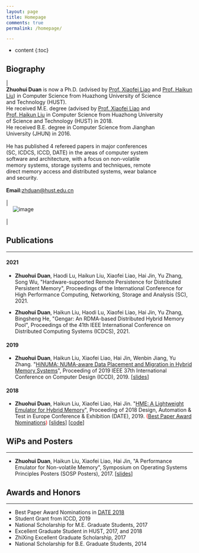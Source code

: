 ```yaml
---
layout: page
title: Homepage
comments: true
permalink: /homepage/

---
```


* content
{:toc}

 
## Biography

|<br> **Zhuohui Duan** is now a Ph.D. (advised by [Prof. Xiaofei Liao](http://faculty.hust.edu.cn/xfliao/zh_CN/index/1532409/list/index.htm) and [Prof. Haikun Liu](http://faculty.hust.edu.cn/liuhaikun/zh_CN/index.htm)) in Computer Science from Huazhong University of Science <br>and Technology (HUST). <br>He received M.E. degree (advised by [Prof. Xiaofei Liao](http://faculty.hust.edu.cn/xfliao/zh_CN/index/1532409/list/index.htm) and <br>[Prof. Haikun Liu](http://faculty.hust.edu.cn/liuhaikun/zh_CN/index.htm) in Computer Science from Huazhong University <br>of Science and Technology (HUST) in 2018. <br>He received B.E. degree in Computer Science from Jianghan <br>University (JHUN) in 2016. <br><br>He has published 4 refereed papers in major conferences <br>(SC, ICDCS, ICCD, DATE) in the areas of computer system <br>software and architecture, with a focus on non-volatile <br>memory systems, storage systems and techniques, remote <br>direct memory access and distributed systems, wear balance <br>and security.  <br><br>**Email:**<zhduan@hust.edu.cn>   <br> <br> | <br> &emsp; ![image](https://Gumi-presentation-by-Dzh.github.io/images/duan1.jpg) <br> <br> |


## Publications

---
#### 2021
* **Zhuohui Duan**, Haodi Lu, Haikun Liu, Xiaofei Liao, Hai Jin, Yu Zhang, Song Wu, "Hardware-supported Remote Persistence for Distributed Persistent Memory", Proceedings of the International Conference for High Performance Computing, Networking, Storage and Analysis (SC), 2021.

* **Zhuohui Duan**, Haikun Liu, Haodi Lu, Xiaofei Liao, Hai Jin, Yu Zhang, Bingsheng He, "Gengar: An RDMA-based Distributed Hybrid Memory Pool", Proceedings of the 41th IEEE International Conference on Distributed Computing Systems (ICDCS), 2021.

#### 2019

* **Zhuohui Duan**, Haikun Liu, Xiaofei Liao, Hai Jin, Wenbin Jiang, Yu Zhang. "[HiNUMA: NUMA-aware Data Placement and Migration in Hybrid Memory Systems](https://ieeexplore.ieee.org/abstract/document/8988604)", Proceeding of 2019 IEEE 37th International Conference on Computer Design (ICCD), 2019. [[slides](https://scholar.google.com/scholar_url?url=https://wwww.easychair.org/publications/preprint_download/rv3h&hl=zh-CN&sa=T&oi=gsb-gga&ct=res&cd=0&d=1147414222658290591&ei=tcnaYOSNDIegyATW6L6gCA&scisig=AAGBfm0IlAsLh2r-2qc4e0bQN2j76IOHYg)]

#### 2018

* **Zhuohui Duan**, Haikun Liu, Xiaofei Liao, Hai Jin. "[HME: A Lightweight Emulator for Hybrid Memory](https://ieeexplore.ieee.org/abstract/document/8342227)", Proceeding of 2018 Design, Automation & Test in Europe Conference & Exhibition (DATE), 2019. <span style="color:red">([Best Paper Award Nominations](https://past.date-conference.com/proceedings-archive/2018/html/bestpaper.html))</span> [[slides](https://past.date-conference.com/proceedings-archive/2018/pdf/0731.pdf)] [[code](https://github.com/CGCL-codes/HME)]

## WiPs and Posters 

---

* **Zhuohui Duan**, Haikun Liu, Xiaofei Liao, Hai Jin, "A Performance Emulator for Non-volatile Memory", Symposium on Operating Systems Principles Posters (SOSP Posters), 2017. [[slides](https://sosp17posters.hotcrp.com/doc/sosp17posters-paper43.pdf)]


## Awards and Honors

---

*  Best Paper Award Nominations in [DATE 2018](https://past.date-conference.com/proceedings-archive/2018/html/bestpaper.html)
*  Student Grant from ICCD, 2019
*  National Scholarship for M.E. Graduate Students, 2017
*  Excellent Graduate Student in HUST, 2017, and 2018
*  ZhiXing Excellent Graduate Scholarship, 2017
*  National Scholarship for B.E. Graduate Students, 2014
